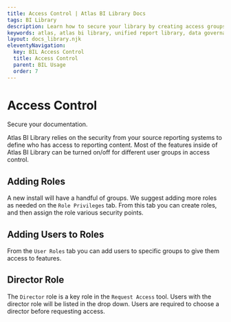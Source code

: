 ```yaml
---
title: Access Control | Atlas BI Library Docs
tags: BI Library
description: Learn how to secure your library by creating access groups and assigning permissions to users.
keywords: atlas, atlas bi library, unified report library, data governance, database, usage, access control, roles, permissions
layout: docs_library.njk
eleventyNavigation:
  key: BIL Access Control
  title: Access Control
  parent: BIL Usage
  order: 7
---
```


# Access Control
<p class="subtitle pb-5">Secure your documentation.</p>

Atlas BI Library relies on the security from your source reporting systems to define who has access to reporting content. Most of the features inside of Atlas BI Library can be turned on/off for different user groups in access control.

## Adding Roles

A new install will have a handful of groups. We suggest adding more roles as needed on the `Role Privileges` tab. From this tab you can create roles, and then assign the role various security points.

## Adding Users to Roles

From the `User Roles` tab you can add users to specific groups to give them access to features.

## Director Role

The `Director` role is a key role in the `Request Access` tool. Users with the director role will be listed in the drop down. Users are required to choose a director before requesting access.
